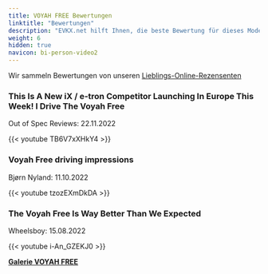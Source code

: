 ```yaml
---
title: VOYAH FREE Bewertungen
linktitle: "Bewertungen"
description: "EVKX.net hilft Ihnen, die beste Bewertung für dieses Modell zu finden."
weight: 6
hidden: true
navicon: bi-person-video2
---
```

Wir sammeln Bewertungen von unseren [Lieblings-Online-Rezensenten](../../../../../guides/evreviewers/)

<div class="container text-center shadow p-2 pe-4 mb-5 bg-body-tertiary rounded border">
<h3>This Is A New iX / e-tron Competitor Launching In Europe This Week! I Drive The Voyah Free</h3>
<p>Out of Spec Reviews: 22.11.2022</p>

{{< youtube TB6V7xXHkY4 >}}

</div>
<div class="container text-center shadow p-2 pe-4 mb-5 bg-body-tertiary rounded border">
<h3>Voyah Free driving impressions</h3>
<p>Bjørn Nyland: 11.10.2022</p>

{{< youtube tzozEXmDkDA >}}

</div>
<div class="container text-center shadow p-2 pe-4 mb-5 bg-body-tertiary rounded border">
<h3>The Voyah Free Is Way Better Than We Expected</h3>
<p>Wheelsboy: 15.08.2022</p>

{{< youtube i-An_GZEKJ0 >}}

</div>
<div class="mt-3 mb-3">
<a href="../gallery/" class="text-decoration-none text-black">
<strong><i class="bi-arrow-left"></i>Galerie  </strong>
</a>
<a href="../" class="text-decoration-none text-black float-end">
<strong>VOYAH FREE <i class="bi-arrow-right"></i></strong>
</a>
</div>
